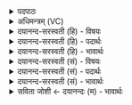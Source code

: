 <details><summary>पदपाठः</summary>

घृ॒तम्। मि॒मि॒क्षे॒। घृ॒तम्। अ॒स्य॒। योनिः॑। घृ॒ते। श्रि॒तः। घृ॒तम्। ऊँ॒ऽइत्यूँ॑। अ॒स्य॒ धाम॑। अ॒नु॒ष्व॒धम्। अ॒नु॒स्व॒धमित्य॑नुऽस्व॒धम्। आ। व॒ह॒। मा॒दय॑स्व॒। स्वाहा॑कृत॒मिति॒ स्वाहा॑ऽकृतम्। वृ॒ष॒भ॒। व॒क्षि॒। ह॒व्यम्। ८८।
</details>

<details><summary>अधिमन्त्रम् (VC)</summary>

- अग्निर्देवता
- गृत्समद ऋषिः
- निचृदार्षी त्रिष्टुप्
- धैवतः
</details>

<details><summary>दयानन्द-सरस्वती (हि) - विषयः</summary>

फिर मनुष्यों को अग्नि कहाँ-कहाँ खोजना चाहिये, इस विषय का उपदेश अगले मन्त्र में किया है ॥
</details>

<details><summary>दयानन्द-सरस्वती (हि) - पदार्थः</summary>

पदार्थान्वयभाषाः -  हे समुद्र में जानेवाले मनुष्य ! आप (घृतम्) जल को (मिमिक्षे) सींचना चाहो (उ) वा (अस्य) इस आग का (घृतम्) घी (योनिः) घर है, जो (घृते) घी में (श्रितः) आश्रय को प्राप्त हो रहा है वा (घृतम्) जल (अस्य) इस आग का (धाम) धाम अर्थात् ठहरने का स्थान है, उस अग्नि को तू (अनुष्वधम्) अन्न की अनुकूलता को (आ, वह) पहुँचा। हे (वृषभ) वर्षानेवाले जन ! तू जिस कारण (स्वाहाकृतम्) वेदवाणी से सिद्ध किये (हव्यम्) लेने योग्य पदार्थ को (वक्षि) चाहता वा प्राप्त होता है, इसलिये हम लोगों को (मादयस्व) आनन्दित कर ॥८८ ॥
</details>

<details><summary>दयानन्द-सरस्वती (हि) - भावार्थः</summary>

भावार्थभाषाः -  जितना अग्नि जल में है, उतना जलाधिकरण अर्थात् जल में रहनेवाला कहाता है, जैसे घी से अग्नि बढ़ता है, वैसे जल से सब पदार्थ बढ़ते हैं और अन्न अनुकूल घी आनन्द करानेवाला होता है, इससे उक्त व्यवहार की चाहना सब लोगों को करनी चाहिये ॥८८ ॥
</details>

<details><summary>दयानन्द-सरस्वती (सं) - विषयः</summary>

पुनर्मनुष्यैरग्निः क्व क्वान्वेषणीय इत्याह ॥
</details>

<details><summary>दयानन्द-सरस्वती (सं) - पदार्थः</summary>

पदार्थान्वयभाषाः -  हे समुद्रयायिन् ! त्वं घृतं मिमिक्षे उ अस्याग्नेर्घृतं योनिरस्ति, यो घृते श्रितो घृतमस्य धाम तमग्निमनुष्वधमावह। हे वृषभ ! त्वं यतः स्वाहाकृतं हव्यं वक्षि, तेनास्मान् मादयस्व ॥८८ ॥
</details>

<details><summary>दयानन्द-सरस्वती (सं) - भावार्थः</summary>

भावार्थभाषाः -  यावानग्निर्जलेऽस्ति तावान् जलाधिकरण उच्यते, यथाज्येन वह्निर्वर्धते तथा जलेन सर्वे पदार्था वर्धन्ते। अन्नमनुकूलमाज्यं चानन्दकारि जायते, तस्मात् सर्वैरेतत्कमनीयम् ॥८८ ॥
</details>

<details><summary>सविता जोशी ← दयानन्दः (म) - भावार्थः</summary>

भावार्थभाषाः -  जल हेही अग्नीचे निवासस्थान असते, त्याचे धाम असते. ज्याप्रमाणे तुपाने अग्नी प्रदीप्त होतो तसे जलातही पदार्थांची वाढ होते. तुपामुळे अन्नाची रुची वाढून ती आनंददायक ठरते त्यासाठी वरील गोष्टींची आवड सर्वांमध्ये निर्माण झाली पाहिजे.
</details>